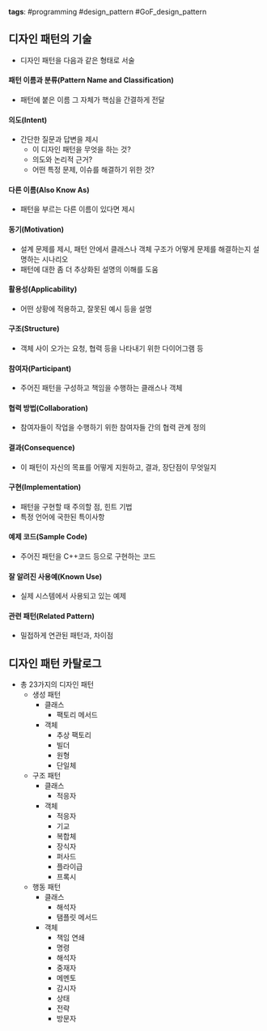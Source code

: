 **tags**: #programming #design_pattern #GoF_design_pattern

## 디자인 패턴의 기술
- 디자인 패턴을 다음과 같은 형태로 서술

#### 패턴 이름과 분류(Pattern Name and Classification)
- 패턴에 붙은 이름 그 자체가 핵심을 간결하게 전달

#### 의도(Intent)
- 간단한 질문과 답변을 제시
    - 이 디자인 패턴을 무엇을 하는 것?
    - 의도와 논리적 근거?
    - 어떤 특정 문제, 이슈를 해결하기 위한 것?

#### 다른 이름(Also Know As)
- 패턴을 부르는 다른 이름이 있다면 제시

#### 동기(Motivation)
- 설계 문제를 제시, 패턴 안에서 클래스나 객체 구조가 어떻게 문제를 해결하는지 설명하는 시나리오
- 패턴에 대한 좀 더 추상화된 설명의 이해를 도움

#### 활용성(Applicability)
- 어떤 상황에 적용하고, 잘못된 예시 등을 설명

#### 구조(Structure)
- 객체 사이 오가는 요청, 협력 등을 나타내기 위한 다이어그램 등

#### 참여자(Participant)
- 주어진 패턴을 구성하고 책임을 수행하는 클래스나 객체

#### 협력 방법(Collaboration)
- 참여자들이 작업을 수행하기 위한 참여자들 간의 협력 관계 정의

#### 결과(Consequence)
- 이 패턴이 자신의 목표를 어떻게 지원하고, 결과, 장단점이 무엇일지

#### 구현(Implementation)
- 패턴을 구현할 때 주의할 점, 힌트 기법
- 특정 언어에 국한된 특이사항

#### 예제 코드(Sample Code)
- 주어진 패턴을 C++코드 등으로 구현하는 코드

#### 잘 알려진 사용예(Known Use)
- 실제 시스템에서 사용되고 있는 예제

#### 관련 패턴(Related Pattern)
- 밀접하게 연관된 패턴과, 차이점

## 디자인 패턴 카탈로그
- 총 23가지의 디자인 패턴
	- 생성 패턴
		- 클래스
			- 팩토리 메서드
		- 객체
			- 추상 팩토리
			- 빌더
			- 원형
			- 단일체
	- 구조 패턴
		- 클래스
			- 적응자
		- 객체
			- 적응자
			- 기교
			- 복합체
			- 장식자
			- 퍼사드
			- 플라이급
			- 프록시
	- 행동 패턴
		- 클래스
			- 해석자
			- 탬플릿 메서드
		- 객체
			- 책임 연쇄
			- 명령
			- 해석자
			- 중재자
			- 메멘토
			- 감시자
			- 상태
			- 전략
			- 방문자
